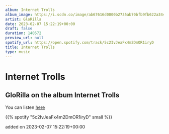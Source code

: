 ```yaml
---
album: Internet Trolls
album_image: https://i.scdn.co/image/ab67616d0000b2735ab70bfb9fb622a344142fed
artist: GloRilla
date: 2023-02-07 15:22:19+00:00
draft: false
duration: 140572
preview_url: null
spotify_url: https://open.spotify.com/track/5c2IvJeaFx4m2DmOR1iryD
title: Internet Trolls
type: music
---
```



# Internet Trolls

## GloRilla on the album Internet Trolls

You can listen [here](https://open.spotify.com/track/5c2IvJeaFx4m2DmOR1iryD)

{{% spotify "5c2IvJeaFx4m2DmOR1iryD" small %}}

added on 2023-02-07 15:22:19+00:00